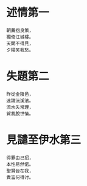    # 述情第一
    朝薦抱良策，
    獨倚江城樓。
    天闕不得見，
    夕陽笑我愁。

   # 失題第二
    昨從金陵邑，
    遠謫沅溪濱。
    流水失常理，
    賀我脫世情。

   # 見譴至伊水第三
    得罪由己招，
    本性易然偌。
    聖賢皆在我，
    貴富何得讨。
